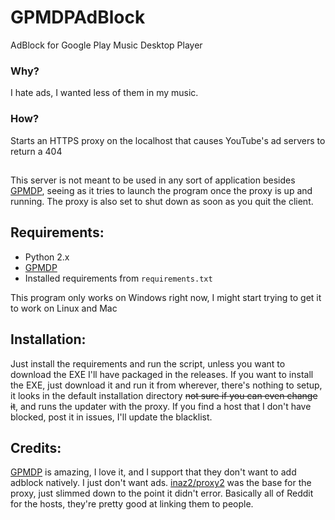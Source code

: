 # GPMDPAdBlock
AdBlock for Google Play Music Desktop Player
### Why?
I hate ads, I wanted less of them in my music.
### How?
Starts an HTTPS proxy on the localhost that causes YouTube's ad servers to return a 404
##
This server is not meant to be used in any sort of application besides [GPMDP](https://github.com/MarshallOfSound/Google-Play-Music-Desktop-Player-UNOFFICIAL-), seeing as it tries to launch the program once the proxy is up and running. The proxy is also set to shut down as soon as you quit the client.

## Requirements:
* Python 2.x
* [GPMDP](https://github.com/MarshallOfSound/Google-Play-Music-Desktop-Player-UNOFFICIAL-)
* Installed requirements from `requirements.txt`

This program only works on Windows right now, I might start trying to get it to work on Linux and Mac

## Installation:
Just install the requirements and run the script, unless you want to download the EXE I'll have packaged in the releases.
If you want to install the EXE, just download it and run it from wherever, there's nothing to setup, it looks in the default installation directory ~~not sure if you can even change it~~, and runs the updater with the proxy. If you find a host that I don't have blocked, post it in issues, I'll update the blacklist.

## Credits:
[GPMDP](https://github.com/MarshallOfSound/Google-Play-Music-Desktop-Player-UNOFFICIAL-) is amazing, I love it, and I support that they don't want to add adblock natively. I just don't want ads.
[inaz2/proxy2](https://github.com/inaz2/proxy2/) was the base for the proxy, just slimmed down to the point it didn't error.
Basically all of Reddit for the hosts, they're pretty good at linking them to people.
